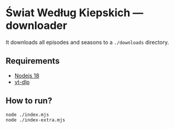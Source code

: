 # Świat Według Kiepskich — downloader

It downloads all episodes and seasons to a `./downloads` directory.

## Requirements

* [Nodejs 18](https://nodejs.org/dist/v18.15.0/)
* [yt-dlp](https://github.com/yt-dlp/yt-dlp/releases/latest)

## How to run?

```shell
node ./index.mjs
node ./index-extra.mjs
```
